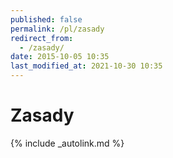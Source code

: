 ```yaml
---
published: false
permalink: /pl/zasady
redirect_from:
  - /zasady/
date: 2015-10-05 10:35
last_modified_at: 2021-10-30 10:35
---
```


# Zasady


{% include _autolink.md %}
